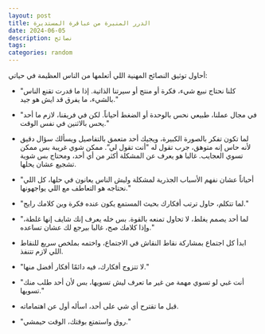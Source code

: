 ```yaml
---
layout: post
title: الدرر المنيرة من عباقرة المستديرة
date: 2024-06-05
description: نصائح
tags:
categories: random
---
```


أحاول توثيق النصائح المهنية اللي أتعلمها من الناس العظيمة في حياتي:

- "كلنا نحتاج نبيع شيء، فكرة أو منتج أو سيرتنا الذاتية. إذا ما قدرت تقنع الناس بالشيء، ما يفرق قد ايش هو جيد."

- "في مجال عملنا، طبيعي نحس بالوحدة أو الضغط أحياناً. لكن في فريقنا، لازم ما أحد يحس بالاثنين في نفس الوقت."

- لما تكون تفكر بالصورة الكبيرة، ويجيك أحد متعمق بالتفاصيل ويسألك سؤال دقيق لأنه حاس إنه متوهق، جرب تقول له "أنت تقول لي”. ممكن شوي غريبة بس ممكن تسوي العجايب. غالبا هو يعرف عن المشكلة أكثر من أي أحد، ومحتاج بس شوية تشجيع عشان يحلها.

- "أحياناً عشان نفهم الأسباب الجذرية لمشكلة وليش الناس يعانون في حلها، كل اللي نحتاجه هو التعاطف مع اللي يواجهونها."

- "لما تتكلم، حاول ترتب أفكارك بحيث المستمع يكون عنده فكرة وين كلامك رايح."

- "لما أحد يصمم يغلط، لا تحاول تمنعه بالقوة. بس خله يعرف إنك شايف إنها غلطة، وإذا كلامك صح، غالبا بيرجع لك عشان تساعده."

- ابدأ كل اجتماع بمشاركة نقاط النقاش في الاجتماع، واختمه بملخص سريع للنقاط اللي لازم تتنفذ.

- "لا تتزوج أفكارك، فيه دائمًا أفكار أفضل منها."

- "أنت غبي لو تسوي مهمة من غير ما تعرف ليش تسويها، بس لأن أحد طلب منك تسويها."

- قبل ما تقترح أي شي على أحد، اسأله أول عن اهتماماته.

- "روق واستمتع بوقتك، الوقت حيمشي."
